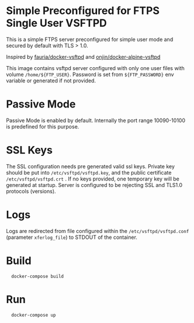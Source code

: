 # Simple Preconfigured for FTPS Single User VSFTPD

This is a simple FTPS server preconfigured for simple user mode and secured by default with TLS > 1.0.

Inspired by [fauria/docker-vsftpd](https://github.com/fauria/docker-vsftpd)
and [onjin/docker-alpine-vsftpd](https://github.com/onjin/docker-alpine-vsftpd)

This image contains vsftpd server configured with only one user files with volume `/home/${FTP_USER}`. Password is set from `${FTP_PASSWORD}` env variable or generated if not provided.

# Passive Mode
Passive Mode is enabled by default. Internally the port range  10090-10100 is predefined for this purpose.

# SSL Keys
The SSL configuration needs pre generated valid ssl keys. Private key should be put into `/etc/vsftpd/vsftpd.key`, and the public certificate `/etc/vsftpd/vsftpd.crt` . If no keys provided, one temporary key will be generated at startup. Server is configured to be rejecting SSL and TLS1.0 protocols (versions).  

# Logs
Logs are redirected from file configured within the `/etc/vsftpd/vsftpd.conf` (parameter `xferlog_file`) to STDOUT of the container.

# Build
```
  docker-compose build
```

# Run
```
  docker-compose up
```    
